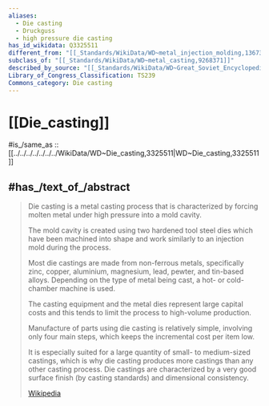```yaml
---
aliases:
  - Die casting
  - Druckguss
  - high pressure die casting
has_id_wikidata: Q3325511
different_from: "[[_Standards/WikiData/WD~metal_injection_molding,1367385]]"
subclass_of: "[[_Standards/WikiData/WD~metal_casting,9268371]]"
described_by_source: "[[_Standards/WikiData/WD~Great_Soviet_Encyclopedia_(1926_1947),20078554]]"
Library_of_Congress_Classification: TS239
Commons_category: Die casting
---
```


# [[Die_casting]] 

#is_/same_as :: [[../../../../../../../WikiData/WD~Die_casting,3325511|WD~Die_casting,3325511]] 

## #has_/text_of_/abstract 

> Die casting is a metal casting process that is characterized by 
> forcing molten metal under high pressure into a mold cavity. 
> 
> The mold cavity is created using two hardened tool steel dies 
> which have been machined into shape and work similarly to an injection mold during the process. 
> 
> Most die castings are made from non-ferrous metals, 
> specifically zinc, copper, aluminium, magnesium, lead, pewter, and tin-based alloys. 
> Depending on the type of metal being cast, a hot- or cold-chamber machine is used.
>
> The casting equipment and the metal dies represent large capital costs 
> and this tends to limit the process to high-volume production. 
> 
> Manufacture of parts using die casting is relatively simple, involving only four main steps, 
> which keeps the incremental cost per item low. 
> 
> It is especially suited for a large quantity of small- to medium-sized castings, 
> which is why die casting produces more castings than any other casting process. 
> Die castings are characterized by a very good surface finish (by casting standards) 
> and dimensional consistency.
>
> [Wikipedia](https://en.wikipedia.org/wiki/Die%20casting) 


